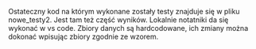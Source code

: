 Ostateczny kod na którym wykonane zostały testy znajduje się w pliku nowe_testy2. Jest tam też część wyników.
Lokalnie notatniki da się wykonać w vs code. Zbiory danych są hardcodowane, ich zmiany można dokonać wpisując zbiory zgodnie ze wzorem.
